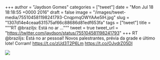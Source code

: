 
+++
author = "Jaydson Gomes"
categories = ["tweet"]
date = "Mon Jul 18 18:18:55 +0000 2016"
draft = false
image = "/images/tweet-media/755104581198241793-CnqpmqOWYAAe5lH.jpg"
slug = "1307d14e4ceaa631575af66c88686d81edf653fa"
tags = ["tweet"]
title = """RT @braziljs: Está no ar ..."""
tweet = true
tweet_url = "https://twitter.com/jaydson/status/755104581198241793"
+++
RT @braziljs: Está no ar pessoal! Novos palestrantes, prévia da grade e último lote! Corram! https://t.co/zUd3T2P6Lm https://t.co/OJvdrZ05DI

![](/images/tweet-media/755104581198241793-CnqpmqOWYAAe5lH.jpg)